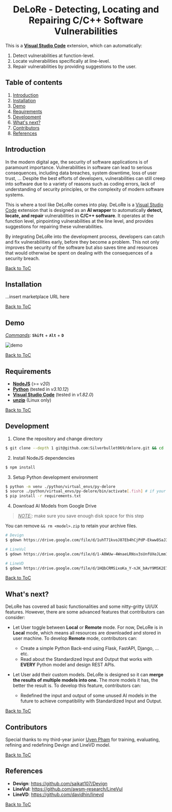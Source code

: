 

<h1 align="center">
    DeLoRe - Detecting, Locating and Repairing C/C++ Software Vulnerabilities
</h1>

This is a **[Visual Studio Code](https://github.com/Microsoft/vscode)** extension, which can automatically:
1. Detect vulnerabilities at function-level.
2. Locate vulnerabilities specifically at line-level.
3. Repair vulnerabilities by providing suggestions to the user.

## Table of contents
1. [Introduction](#introduction)
2. [Installation](#installation)
3. [Demo](#demo)
4. [Requirements](#requirements)
5. [Development](#development)
6. [What's next?](#whats-next)
7. [Contributors](#contributors)
8. [References](#references)

## Introduction
In the modern digital age, the security of software applications is of paramount importance. Vulnerabilities in software can lead to serious consequences, including data breaches, system downtime, loss of user trust, ... Despite the best efforts of developers, vulnerabilities can still creep into software due to a variety of reasons such as coding errors, lack of understanding of security principles, or the complexity of modern software systems.

This is where a tool like DeLoRe comes into play. DeLoRe is a [Visual Studio Code](https://github.com/Microsoft/vscode) extension that is designed as an **AI wrapper** to automatically **detect, locate, and repair** vulnerabilities in **C/C++ software**. It operates at the function level, pinpointing vulnerabilities at the line level, and provides suggestions for repairing these vulnerabilities.

By integrating DeLoRe into the development process, developers can catch and fix vulnerabilities early, before they become a problem. This not only improves the security of the software but also saves time and resources that would otherwise be spent on dealing with the consequences of a security breach.

[Back to ToC](#table-of-contents)

## Installation

...insert marketplace URL here

[Back to ToC](#table-of-contents)

## Demo

<u>_Commands_</u>: **`Shift`** + **`Alt`** + **`D`**

![demo](./asset/delore.gif)

[Back to ToC](#table-of-contents)

## Requirements
- [**NodeJS**](https://nodejs.org/en/download/) (>= *v20*)
- [**Python**](https://www.python.org/downloads/) (tested in *v3.10.12*)
- [**Visual Studio Code**](https://code.visualstudio.com/download) (tested in *v1.82.0*)
- [**unzip**](https://linuxize.com/post/how-to-unzip-files-in-linux) (Linux only)

[Back to ToC](#table-of-contents)

## Development
1. Clone the repository and change directory
```sh
$ git clone --depth 1 git@github.com:Silverbullet069/delore.git && cd ./delore/delore-vscode-extension
```

2. Install NodeJS dependencies
```sh
$ npm install
```

3. Setup Python development environment
```sh
$ python -m venv ./python/virtual_envs/py-delore
$ source ./python/virtual_envs/py-delore/bin/activate[.fish] # if your terminal is Fish shell
$ pip install -r requirements.txt
```

4. Download AI Models from Google Drive

> <u>_NOTE:_</u>: make sure you save enough disk space for this step

You can remove `&& rm <model>.zip` to retain your archive files.

```sh
# Devign
$ gdown https://drive.google.com/file/d/1uhT71kvoJ87Eb4hCjPdP-Ekww8SaJ35W/view?usp=sharing && unzip devign.zip -d ./python/ai_models && rm devign.zip

# LineVul
$ gdown https://drive.google.com/file/d/1-A8WUw-4WnaeLRNsv3sUnfUXeJLmm1RG/view?usp=sharing && unzip linevul.zip -d ./python/ai_models && rm linevul.zip

# LineVD
$ gdown https://drive.google.com/file/d/1HQbCRMSixoKa_Y-nJK_bAvY9MSK2E72O/view?usp=sharing && unzip linevd.zip -d ./python/ai_models && rm linevd.zip
```

[Back to ToC](#table-of-contents)


## What's next?
DeLoRe has covered all basic functionalities and some nitty-gritty UI/UX features. However, there are some advanced features that contributors can consider:

- Let User toggle between **Local** or **Remote** mode. For now, DeLoRe is in **Local** mode, which means all resources are downloaded and stored in user machine. To develop **Remote** mode, contributors can:
    + Create a simple Python Back-end using Flask, FastAPI, Django, ... etc.
    + Read about the Standardized Input and Output that works with **EVERY** Python model and design REST APIs.
    
- Let User add their custom models. DeLoRe is designed so it can **merge the results of multiple models into one.** The more models it has, the better the result is. To develop this feature, contributors can:
    + Redefined the input and output of some unused AI models in the future to achieve compatibility with Standardized Input and Output.


[Back to ToC](#table-of-contents)

## Contributors

Special thanks to my third-year junior [Uyen Pham](https://github.com/21020419PhamTuUyen) for training, evaluating, refining and redefining Devign and LineVD model.

[Back to ToC](#table-of-contents)

## References 
- **Devign**: https://github.com/saikat107/Devign
- **LineVul**: https://github.com/awsm-research/LineVul
- **LineVD**: https://github.com/davidhin/linevd

[Back to ToC](#table-of-contents)